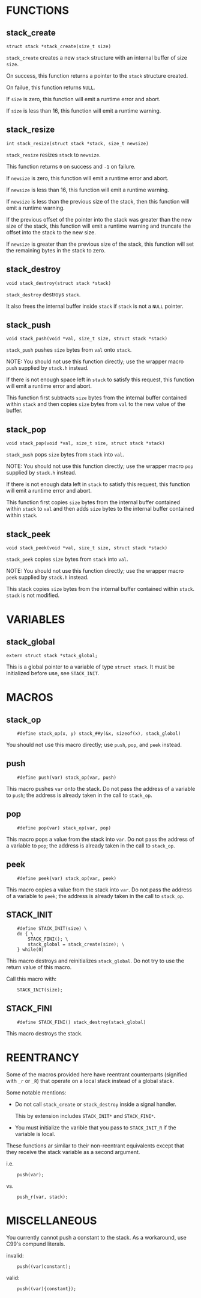# FUNCTIONS

stack_create
---

    struct stack *stack_create(size_t size)

`stack_create` creates a new `stack` structure with an
internal buffer of size `size`.

On success, this function returns a pointer to the `stack`
structure created.

On failue, this function returns `NULL`.

If `size` is zero, this function will emit a runtime error and abort.

If `size` is less than 16, this function will emit a runtime warning.

stack_resize
---

    int stack_resize(struct stack *stack, size_t newsize)

`stack_resize` resizes `stack` to `newsize`.

This function returns `0` on success and `-1` on failure.

If `newsize` is zero, this function will emit a runtime error and abort.

If `newsize` is less than 16, this function will emit a runtime warning.

If `newsize` is less than the previous
size of the stack, then this function will
emit a runtime warning.

If the previous offset of the pointer into the stack was greater
than the new size of the stack, this function will emit a runtime
warning and truncate the offset into the stack to the new size.

If `newsize` is greater than the previous size of the stack,
this function will set the remaining bytes in the stack to zero.

stack_destroy
---

    void stack_destroy(struct stack *stack)

`stack_destroy` destroys `stack`.

It also frees the internal buffer inside
`stack` if `stack` is not a `NULL` pointer.

stack_push
---

    void stack_push(void *val, size_t size, struct stack *stack)

`stack_push` pushes `size` bytes from `val` onto `stack`.

NOTE: You should not use this function directly; use the wrapper
macro `push` supplied by `stack.h` instead.

If there is not enough space left in `stack` to satisfy this request,
this function will emit a runtime error and abort.

This function first subtracts `size` bytes from the internal buffer
contained within `stack` and then copies `size` bytes from `val` to
the new value of the buffer.

stack_pop
---

    void stack_pop(void *val, size_t size, struct stack *stack)

`stack_push` pops `size` bytes from `stack` into `val`.

NOTE: You should not use this function directly; use the wrapper
macro `pop` supplied by `stack.h` instead.

If there is not enough data left in `stack` to satisfy this request,
this function will emit a runtime error and abort.

This function first copies `size` bytes from the internal buffer
contained within `stack` to `val` and then adds `size` bytes to
the internal buffer contained within `stack`.

stack_peek
---

    void stack_peek(void *val, size_t size, struct stack *stack)

`stack_peek` copies `size` bytes from `stack` into `val`.

NOTE: You should not use this function directly; use the wrapper
macro `peek` supplied by `stack.h` instead.

This stack copies `size` bytes from the internal buffer
contained within `stack`. `stack` is not modified.

# VARIABLES

stack_global
---

    extern struct stack *stack_global;

This is a global pointer to a variable of type `struct stack`.
It must be initialized before use, see `STACK_INIT`.

# MACROS

stack_op
---

        #define stack_op(x, y) stack_##y(&x, sizeof(x), stack_global)

You should not use this macro directly; use `push`,
`pop`, and `peek` instead.

push
---

        #define push(var) stack_op(var, push)

This macro pushes `var` onto the stack. Do not pass the
address of a variable to `push`; the address is already
taken in the call to `stack_op`.

pop
---

        #define pop(var) stack_op(var, pop)

This macro pops a value from the stack into `var`.
Do not pass the address of a variable to `pop`;
the address is already taken in the call to `stack_op`.

peek
---

        #define peek(var) stack_op(var, peek)

This macro copies a value from the stack into `var`.
Do not pass the address of a variable to `peek`;
the address is already taken in the call to `stack_op`.

STACK_INIT
---

        #define STACK_INIT(size) \
        do { \
            STACK_FINI(); \
            stack_global = stack_create(size); \
        } while(0)

This macro destroys and reinitializes `stack_global`.
Do not try to use the return value of this macro.

Call this macro with:

        STACK_INIT(size);

STACK_FINI
---

        #define STACK_FINI() stack_destroy(stack_global)

This macro destroys the stack.

# REENTRANCY

Some of the macros provided here have reentrant counterparts
(signified with `_r` or `_R`) that operate on a local stack
instead of a global stack.

Some notable mentions:

  * Do not call `stack_create` or `stack_destroy` inside a signal handler.

    This by extension includes `STACK_INIT*` and `STACK_FINI*`.

  * You must initialize the varible that you pass to `STACK_INIT_R`
    if the variable is local.

These functions ar similar to their non-reentrant equivalents except that
they receive the stack variable as a second argument.

i.e.

        push(var);

vs.

        push_r(var, stack);

# MISCELLANEOUS

You currently cannot push a constant to the stack.
As a workaround, use C99's compund literals.

invalid:

        push((var)constant);

valid:

        push((var){constant});
